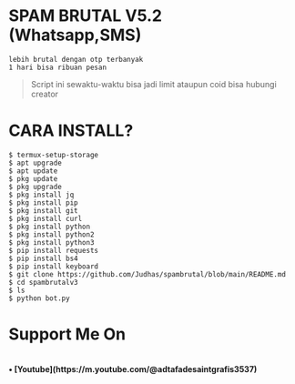 # SPAM BRUTAL V5.2 (Whatsapp,SMS)
```
lebih brutal dengan otp terbanyak
1 hari bisa ribuan pesan
```
> Script ini sewaktu-waktu bisa jadi limit ataupun coid bisa hubungi creator
# CARA INSTALL?
```
$ termux-setup-storage
$ apt upgrade
$ apt update
$ pkg update
$ pkg upgrade
$ pkg install jq
$ pkg install pip
$ pkg install git
$ pkg install curl
$ pkg install python
$ pkg install python2
$ pkg install python3
$ pip install requests
$ pip install bs4
$ pip install keyboard
$ git clone https://github.com/Judhas/spambrutal/blob/main/README.md
$ cd spambrutalv3
$ ls
$ python bot.py
```
# Support Me On

<br>
<b>• [Youtube](https://m.youtube.com/@adtafadesaintgrafis3537)</b>
</br>
